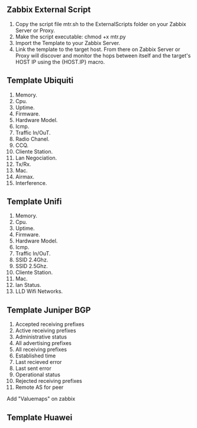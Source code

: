 ## Zabbix External Script

1. Copy the script file mtr.sh to the ExternalScripts folder on your Zabbix Server or Proxy.
2. Make the script executable: chmod +x mtr.py
3. Import the Template to your Zabbix Server.
4. Link the template to the target host. From there on Zabbix Server or Proxy will discover and monitor the hops between itself and the target's HOST IP using the {HOST.IP} macro.


## Template Ubiquiti


1.  Memory.
2.  Cpu.
3.  Uptime.
4.  Firmware.
5.  Hardware Model.
6.  Icmp.
7.  Traffic In/OuT.
8.  Radio Chanel.
9.  CCQ.
10. Cliente Station.
11. Lan Negociation.
12. Tx/Rx.
13. Mac.
14. Airmax.
15. Interference.


## Template Unifi


1.  Memory.
2.  Cpu.
3.  Uptime.
4.  Firmware.
5.  Hardware Model.
6.  Icmp.
7.  Traffic In/OuT.
8.  SSID 2.4Ghz.
9.  SSID 2.5Ghz.
10. Cliente Station.
11. Mac.
12. lan Status.
13. LLD Wifi Networks.


## Template Juniper BGP

1.	Accepted receiving prefixes
2. 	Active receiving prefixes
3. 	Administrative status
4. 	All advertising prefixes
5. 	All receiving prefixes 
6.  Established time
7. 	Last recieved error
8.  Last sent error
9.  Operational status
10. Rejected receiving prefixes
11. Remote AS for peer

Add "Valuemaps" on zabbix


## Template Huawei 






